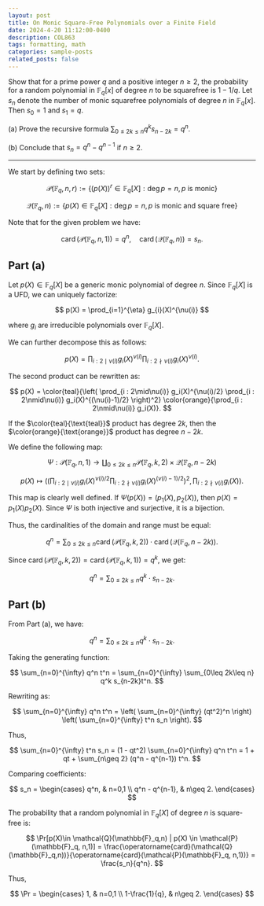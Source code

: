 ```yaml
---
layout: post
title: On Monic Square-Free Polynomials over a Finite Field
date: 2024-4-20 11:12:00-0400
description: COL863
tags: formatting, math
categories: sample-posts
related_posts: false
---
```


Show that for a prime power $q$ and a positive integer $n\geq 2$, the probability for a random polynomial in $\mathbb{F}_q[x]$ of degree $n$ to be squarefree is $1-1/q$. Let $s_n$ denote the number of monic squarefree polynomials of degree $n$ in $\mathbb{F}_q[x]$. Then $s_0 = 1$ and $s_1= q$.

(a) Prove the recursive formula $\sum_{0\leq 2k\leq n} q^{k}s_{n-2k} = q^n$.

(b) Conclude that $s_n = q^n - q^{n-1}$ if $n\geq 2$.
 
---

We start by defining two sets:

$$
\mathcal{P}(\mathbb{F}_q, n,r) := \{(p(X))^r\in \mathbb{F}_q[X] : \deg{p}=n, \text{$p$ is monic}\}
$$

$$
\mathcal{Q}(\mathbb{F}_q,n) := \{p(X) \in \mathbb{F}_q[X] : \deg{p}=n, \text{$p$ is monic and square free}\}
$$

Note that for the given problem we have:

$$
\operatorname{card}(\mathcal{P}(\mathbb{F}_q, n,1))=q^n, \quad \operatorname{card}(\mathcal{Q}(\mathbb{F}_q,n)) = s_n.
$$

## Part (a)

Let $p(X)\in \mathbb{F}_q[X]$ be a generic monic polynomial of degree $n$. Since $\mathbb{F}_q[X]$ is a UFD, we can uniquely factorize:

$$
p(X) = \prod_{i=1}^{\eta} g_{i}(X)^{\nu(i)}
$$

where $g_i$ are irreducible polynomials over $\mathbb{F}_q[X]$.

We can further decompose this as follows:

$$
p(X) = \prod_{i : 2\mid\nu(i)} g_i(X)^{\nu(i)} \prod_{i : 2\nmid\nu(i)} g_i(X)^{\nu(i)}.
$$

The second product can be rewritten as:

$$
p(X) = \color{teal}{\left( \prod_{i : 2\mid\nu(i)} g_i(X)^{\nu(i)/2} \prod_{i : 2\nmid\nu(i)} g_i(X)^{(\nu(i)-1)/2} \right)^2}
\color{orange}{\prod_{i : 2\nmid\nu(i)} g_i(X)}.
$$

If the $\color{teal}{\text{teal}}$ product has degree $2k$, then the $\color{orange}{\text{orange}}$ product has degree $n - 2k$.

We define the following map:

$$
\Psi : \mathcal{P}(\mathbb{F}_q, n,1) \to \coprod_{0\leq 2k\leq n} \mathcal{P}(\mathbb{F}_q, k,2)\times \mathcal{Q}(\mathbb{F}_q, n-2k)
$$

$$
p(X) \mapsto \left( \left( \prod_{i : 2\mid\nu(i)} g_i(X)^{\nu(i)/2} \prod_{i : 2\nmid\nu(i)} g_i(X)^{(\nu(i)-1)/2} \right)^2, \prod_{i : 2\nmid\nu(i)} g_i(X) \right).
$$

This map is clearly well defined. If $\Psi(p(X)) = (p_1(X), p_2(X))$, then $p(X) = p_1(X)p_2(X)$. Since $\Psi$ is both injective and surjective, it is a bijection.

Thus, the cardinalities of the domain and range must be equal:

$$
q^n = \sum_{0\leq 2k\leq n} \operatorname{card}(\mathcal{P}(\mathbb{F}_q, k,2)) \cdot \operatorname{card}(\mathcal{Q}(\mathbb{F}_q, n-2k)).
$$

Since $\operatorname{card}(\mathcal{P}(\mathbb{F}_q, k,2)) = \operatorname{card}(\mathcal{P}(\mathbb{F}_q, k,1)) = q^k$, we get:

$$
q^n = \sum_{0\leq 2k\leq n} q^k \cdot s_{n-2k}.
$$

## Part (b)

From Part (a), we have:

$$
q^n = \sum_{0\leq 2k\leq n} q^k \cdot s_{n-2k}.
$$

Taking the generating function:

$$
\sum_{n=0}^{\infty} q^n t^n = \sum_{n=0}^{\infty} \sum_{0\leq 2k\leq n} q^k s_{n-2k}t^n.
$$

Rewriting as:

$$
\sum_{n=0}^{\infty} q^n t^n = \left( \sum_{n=0}^{\infty} (qt^2)^n \right) \left( \sum_{n=0}^{\infty} t^n s_n \right).
$$

Thus,

$$
\sum_{n=0}^{\infty} t^n s_n = (1 - qt^2) \sum_{n=0}^{\infty} q^n t^n = 1 + qt + \sum_{n\geq 2} (q^n - q^{n-1}) t^n.
$$

Comparing coefficients:

$$
s_n =
\begin{cases}
q^n, & n=0,1 \\
q^n - q^{n-1}, & n\geq 2.
\end{cases}
$$

The probability that a random polynomial in $\mathbb{F}_q[X]$ of degree $n$ is square-free is:

$$
\Pr[p(X)\in \mathcal{Q}(\mathbb{F}_q,n) | p(X) \in \mathcal{P}(\mathbb{F}_q, n,1)]
= \frac{\operatorname{card}(\mathcal{Q}(\mathbb{F}_q,n))}{\operatorname{card}(\mathcal{P}(\mathbb{F}_q, n,1))}
= \frac{s_n}{q^n}.
$$

Thus,

$$
\Pr = \begin{cases} 1, & n=0,1 \\ 1-\frac{1}{q}, & n\geq 2. \end{cases}
$$

